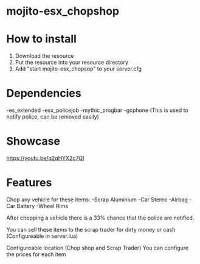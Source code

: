 # mojito-esx_chopshop

# How to install

1. Download the resource
2. Put the resource into your resource directory
3. Add "start mojito-esx_chopsop" to your server.cfg

# Dependencies

-es_extended
-esx_policejob
-mythic_progbar
-gcphone (This is used to notify police, can be removed easily)

# Showcase 

https://youtu.be/q2qHYX2c7QI

# Features

Chop any vehicle for these items:
-Scrap Aluminium
-Car Stereo
-Airbag
-Car Battery
-Wheel Rims 

After chopping a vehicle there is a 33% chance that the police are notified.

You can sell these items to the scrap trader for dirty money or cash (Configureable in server.lua)

Configureable location (Chop shop and Scrap Trader)
You can configure the prices for each item
